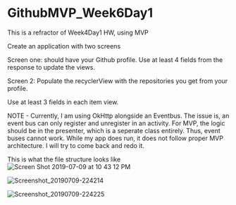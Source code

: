 # GithubMVP_Week6Day1
This is a refractor of Week4Day1 HW, using MVP

Create an application with two screens

Screen one: should have your Github profile. Use at least 4 fields from the response to update the views.

Screen 2: Populate the recyclerView with the repositories you get from your profile.

Use at least 3 fields in each item view.

NOTE - Currently, I am using OkHttp alongside an Eventbus. The issue is, an event bus can only register and unregister in an 
activity. For MVP, the logic should be in the presenter, which is a seperate class entirely. Thus, event buses cannot work. 
While my app does run, it does not follow proper MVP architecture. I will try to come back and redo it.

This is what the file structure looks like
![Screen Shot 2019-07-09 at 10 43 12 PM](https://user-images.githubusercontent.com/51377429/60936873-a64a5d00-a29c-11e9-927d-b16963f13059.png)

![Screenshot_20190709-224214](https://user-images.githubusercontent.com/51377429/60936882-aa767a80-a29c-11e9-9a4d-5f975e499b2b.jpg)

![Screenshot_20190709-224225](https://user-images.githubusercontent.com/51377429/60936895-b2361f00-a29c-11e9-95b8-34ea2ae23145.jpg)

